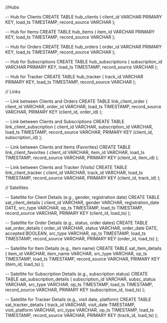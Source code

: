 //Hubs

-- Hub for Clients
CREATE TABLE hub_clients (
client_id VARCHAR PRIMARY KEY,
load_ts TIMESTAMP,
record_source VARCHAR
);

-- Hub for Items
CREATE TABLE hub_items (
item_id VARCHAR PRIMARY KEY,
load_ts TIMESTAMP,
record_source VARCHAR
);

-- Hub for Orders
CREATE TABLE hub_orders (
order_id VARCHAR PRIMARY KEY,
load_ts TIMESTAMP,
record_source VARCHAR
);

-- Hub for Subscriptions
CREATE TABLE hub_subscriptions (
subscription_id VARCHAR PRIMARY KEY,
load_ts TIMESTAMP,
record_source VARCHAR
);

-- Hub for Tracker
CREATE TABLE hub_tracker (
track_id VARCHAR PRIMARY KEY,
load_ts TIMESTAMP,
record_source VARCHAR
);

// Links

-- Link between Clients and Orders
CREATE TABLE link_client_order (
client_id VARCHAR,
order_id VARCHAR,
load_ts TIMESTAMP,
record_source VARCHAR,
PRIMARY KEY (client_id, order_id)
);

-- Link between Clients and Subscriptions
CREATE TABLE link_client_subscription (
client_id VARCHAR,
subscription_id VARCHAR,
load_ts TIMESTAMP,
record_source VARCHAR,
PRIMARY KEY (client_id, subscription_id)
);

-- Link between Clients and Items (Favorites)
CREATE TABLE link_client_favorites (
client_id VARCHAR,
item_id VARCHAR,
load_ts TIMESTAMP,
record_source VARCHAR,
PRIMARY KEY (client_id, item_id)
);

-- Link between Clients and Tracker (Visits)
CREATE TABLE link_client_tracker (
client_id VARCHAR,
track_id VARCHAR,
load_ts TIMESTAMP,
record_source VARCHAR,
PRIMARY KEY (client_id, track_id)
);


// Satellites

-- Satellite for Client Details (e.g., gender, registration date)
CREATE TABLE sat_client_details (
client_id VARCHAR,
gender VARCHAR,
registration_date DATE,
src_type VARCHAR,
op_ts TIMESTAMP,
load_ts TIMESTAMP,
record_source VARCHAR,
PRIMARY KEY (client_id, load_ts)
);

-- Satellite for Order Details (e.g., status, order dates)
CREATE TABLE sat_order_details (
order_id VARCHAR,
status VARCHAR,
order_date DATE,
accepted BOOLEAN,
src_type VARCHAR,
op_ts TIMESTAMP,
load_ts TIMESTAMP,
record_source VARCHAR,
PRIMARY KEY (order_id, load_ts)
);

-- Satellite for Item Details (e.g., item name)
CREATE TABLE sat_item_details (
item_id VARCHAR,
item_name VARCHAR,
src_type VARCHAR,
op_ts TIMESTAMP,
load_ts TIMESTAMP,
record_source VARCHAR,
PRIMARY KEY (item_id, load_ts)
);

-- Satellite for Subscription Details (e.g., subscription status)
CREATE TABLE sat_subscription_details (
subscription_id VARCHAR,
subsc_status VARCHAR,
src_type VARCHAR,
op_ts TIMESTAMP,
load_ts TIMESTAMP,
record_source VARCHAR,
PRIMARY KEY (subscription_id, load_ts)
);

-- Satellite for Tracker Details (e.g., visit date, platform)
CREATE TABLE sat_tracker_details (
track_id VARCHAR,
visit_date TIMESTAMP,
visit_platform VARCHAR,
src_type VARCHAR,
op_ts TIMESTAMP,
load_ts TIMESTAMP,
record_source VARCHAR,
PRIMARY KEY (track_id, load_ts)
);

